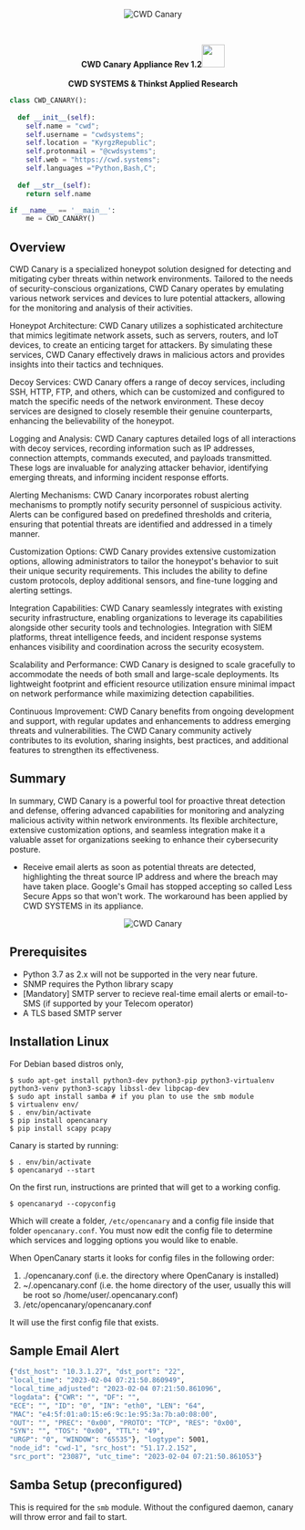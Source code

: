  <p align="center">
 <picture>
    <source media="(prefers-color-scheme: dark)" srcset="https://cwd.systems/img/canary1.png">
    <img src="https://cwd.systems/img/canary1.png"  alt="CWD Canary">
  </picture>
  </p>
  <br>
  <p align="center">
<strong>CWD Canary Appliance Rev 1.2</strong><img height="40" src="https://emoji.gg/assets/emoji/7333-parrotdance.gif"> <br> 
 <br>
<strong> CWD SYSTEMS & Thinkst Applied Research </strong><br>
</p>

```python
class CWD_CANARY():
    
  def __init__(self):
    self.name = "cwd";
    self.username = "cwdsystems";
    self.location = "KyrgzRepublic";
    self.protonmail = "@cwdsystems";
    self.web = "https://cwd.systems";
    self.languages ="Python,Bash,C";
  
  def __str__(self):
    return self.name

if __name__ == '__main__':
    me = CWD_CANARY()
```
Overview <br>
----------

CWD Canary is a specialized honeypot solution designed for detecting and mitigating cyber threats within network environments. Tailored to the needs of security-conscious organizations, CWD Canary operates by emulating various network services and devices to lure potential attackers, allowing for the monitoring and analysis of their activities.

Honeypot Architecture: CWD Canary utilizes a sophisticated architecture that mimics legitimate network assets, such as servers, routers, and IoT devices, to create an enticing target for attackers. By simulating these services, CWD Canary effectively draws in malicious actors and provides insights into their tactics and techniques.

Decoy Services: CWD Canary offers a range of decoy services, including SSH, HTTP, FTP, and others, which can be customized and configured to match the specific needs of the network environment. These decoy services are designed to closely resemble their genuine counterparts, enhancing the believability of the honeypot.

Logging and Analysis: CWD Canary captures detailed logs of all interactions with decoy services, recording information such as IP addresses, connection attempts, commands executed, and payloads transmitted. These logs are invaluable for analyzing attacker behavior, identifying emerging threats, and informing incident response efforts.

Alerting Mechanisms: CWD Canary incorporates robust alerting mechanisms to promptly notify security personnel of suspicious activity. Alerts can be configured based on predefined thresholds and criteria, ensuring that potential threats are identified and addressed in a timely manner.

Customization Options: CWD Canary provides extensive customization options, allowing administrators to tailor the honeypot's behavior to suit their unique security requirements. This includes the ability to define custom protocols, deploy additional sensors, and fine-tune logging and alerting settings.

Integration Capabilities: CWD Canary seamlessly integrates with existing security infrastructure, enabling organizations to leverage its capabilities alongside other security tools and technologies. Integration with SIEM platforms, threat intelligence feeds, and incident response systems enhances visibility and coordination across the security ecosystem.

Scalability and Performance: CWD Canary is designed to scale gracefully to accommodate the needs of both small and large-scale deployments. Its lightweight footprint and efficient resource utilization ensure minimal impact on network performance while maximizing detection capabilities.

Continuous Improvement: CWD Canary benefits from ongoing development and support, with regular updates and enhancements to address emerging threats and vulnerabilities. The CWD Canary community actively contributes to its evolution, sharing insights, best practices, and additional features to strengthen its effectiveness.

Summary
----------

In summary, CWD Canary is a powerful tool for proactive threat detection and defense, offering advanced capabilities for monitoring and analyzing malicious activity within network environments. Its flexible architecture, extensive customization options, and seamless integration make it a valuable asset for organizations seeking to enhance their cybersecurity posture.

* Receive email alerts as soon as potential threats are detected, highlighting the threat source IP address and where the breach may have taken place. Google's Gmail has stopped accepting so called Less Secure Apps so that won't work. The workaround has been applied by CWD SYSTEMS in its appliance.
<p align="center">
 <picture>
    <source media="(prefers-color-scheme: dark)" srcset="https://cwd.systems/img/canary2.png">
    <img src="https://cwd.systems/img/canary2.png"  alt="CWD Canary">
  </picture>
  </p>

Prerequisites
----------------

* Python 3.7 as 2.x will not be supported in the very near future.
* SNMP requires the Python library scapy
* [Mandatory] SMTP server to recieve real-time email alerts or email-to-SMS (if supported by your Telecom operator)
* A TLS based SMTP server

Installation Linux
------------------

For Debian based distros only,

```
$ sudo apt-get install python3-dev python3-pip python3-virtualenv python3-venv python3-scapy libssl-dev libpcap-dev
$ sudo apt install samba # if you plan to use the smb module
$ virtualenv env/
$ . env/bin/activate
$ pip install opencanary
$ pip install scapy pcapy
```

Canary is started by running:

```
$ . env/bin/activate
$ opencanaryd --start
```

On the first run, instructions are printed that will get to a working config.

```
$ opencanaryd --copyconfig
```


Which will create a folder, `/etc/opencanary` and a config file inside that folder `opencanary.conf`. You must now edit the config file to determine which services and logging options you would like to enable.

When OpenCanary starts it looks for config files in the following order:

1. ./opencanary.conf (i.e. the directory where OpenCanary is installed)
2. ~/.opencanary.conf (i.e. the home directory of the user, usually this will be root so /home/user/.opencanary.conf)
3. /etc/opencanary/opencanary.conf

It will use the first config file that exists.

Sample Email Alert <br>
------------
```bash
{"dst_host": "10.3.1.27", "dst_port": "22", 
"local_time": "2023-02-04 07:21:50.860949",
"local_time_adjusted": "2023-02-04 07:21:50.861096",
"logdata": {"CWR": "", "DF": "", 
"ECE": "", "ID": "0", "IN": "eth0", "LEN": "64", 
"MAC": "e4:5f:01:a0:15:e6:9c:1e:95:3a:7b:a0:08:00",
"OUT": "", "PREC": "0x00", "PROTO": "TCP", "RES": "0x00",
"SYN": "", "TOS": "0x00", "TTL": "49",
"URGP": "0", "WINDOW": "65535"}, "logtype": 5001,
"node_id": "cwd-1", "src_host": "51.17.2.152", 
"src_port": "23087", "utc_time": "2023-02-04 07:21:50.861053"}
```
Samba Setup (preconfigured)
--------------------------
This is required for the `smb` module. Without the configured daemon, canary will throw error and fail to start. 
